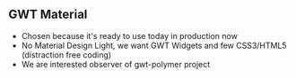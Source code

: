 ##  GWT Material

* Chosen because it's ready to use today in production now
* No Material Design Light, we want GWT Widgets and few CSS3/HTML5 (distraction free coding)                                            
* We are interested observer of gwt-polymer project

